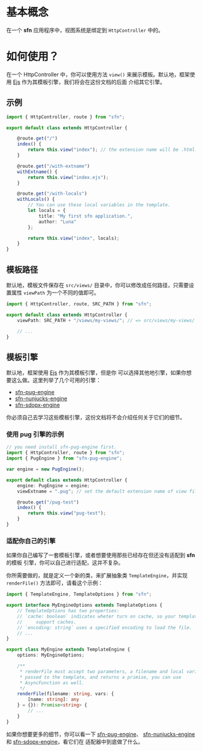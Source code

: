 # 基本概念

在一个 **sfn** 应用程序中，视图系统是绑定到 `HttpController` 中的。

# 如何使用？

在一个 HttpController 中，你可以使用方法 `view()` 来展示模板。默认地，框架使用 
[Ejs](https://www.npmjs.com/package/ejs) 作为其模板引擎，我们将会在这份文档的后面
介绍其它引擎。

## 示例

```typescript
import { HttpController, route } from "sfn";

export default class extends HttpController {

    @route.get("/")
    index() {
        return this.view("index"); // the extension name will be .html.
    }

    @route.get("/with-extname")
    withExtname() {
        return this.view("index.ejs");
    }

    @route.get("/with-locals")
    withLocals() {
        // You can use these local variables in the template.
        let locals = {
            title: "My first sfn application.",
            author: "Luna"
        };

        return this.view("index", locals);
    }
}
```

## 模板路径

默认地，模板文件保存在 `src/views/` 目录中，你可以修改成任何路径，只需要设置属性
`viewPath` 为一个不同的值即可。

```typescript
import { HttpController, route, SRC_PATH } from "sfn";

export default class extends HttpController {
    viewPath: SRC_PATH + "/views/my-views/"; // => src/views/my-views/

    // ...
}
```

## 模板引擎

默认地，框架使用 [Ejs](https://www.npmjs.com/package/ejs) 作为其模板引擎，但是你
可以选择其他地引擎，如果你想要这么做。这里列举了几个可用的引擎：

- [sfn-pug-engine](https://github.com/Hyurl/sfn-pug-engine)
- [sfn-nunjucks-engine](https://github.com/Hyurl/sfn-nunjuncks-engine)
- [sfn-sdopx-engine](https://github.com/Hyurl/sfn-sdopx-engine)

你必须自己去学习这些模板引擎，这份文档将不会介绍任何关于它们的细节。

### 使用 pug 引擎的示例

```typescript
// you need install sfn-pug-engine first.
import { HttpController, route } from "sfn";
import { PugEngine } from "sfn-pug-engine";

var engine = new PugEngine();

export default class extends HttpController {
    engine: PugEngine = engine;
    viewExtname = ".pug"; // set the default extension name of view files.

    @route.get("/pug-test")
    index() {
        return this.view("pug-test");
    }
}
```

### 适配你自己的引擎

如果你自己编写了一套模板引擎，或者想要使用那些已经存在但还没有适配到 **sfn** 的模板
引擎，你可以自己进行适配，这并不复杂。

你所需要做的，就是定义一个新的类，来扩展抽象类 `TemplateEngine`，并实现 
`renderFile()` 方法即可，请看这个示例：

```typescript
import { TemplateEngine, TemplateOptions } from "sfn";

export interface MyEngineOptions extends TemplateOptions {
    // TemplateOptions has two properties:
    // `cache: boolean` indicates wheter turn on cache, so your template should
    //     support caches.
    // `encoding: string` uses a specified encoding to load the file.
    // ...
}

export class MyEngine extends TemplateEngine {
    options: MyEngineOptions;

    /**
     * renderFile must accept two parameters, a filename and local variabls 
     * passed to the template, and returns a primise, you can use 
     * AsyncFunction as well.
     */
    renderFile(filename: string, vars: {
        [name: string]: any
    } = {}): Promise<string> {
        // ...
    }
}
```

如果你想要更多的细节，你可以看一下
[sfn-pug-engine](https://github.com/Hyurl/sfn-pug-engine)、 
[sfn-nunjucks-engine](https://github.com/Hyurl/sfn-nunjuncks-engine) 和 
[sfn-sdopx-engine](https://github.com/Hyurl/sfn-sdopx-engine)，看它们在
适配器中到底做了什么。